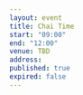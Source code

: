 ```yaml
---
layout: event
title: Chai Time
start: "09:00"
end: "12:00"
venue: TBD
address: 
published: true
expired: false
---
```

